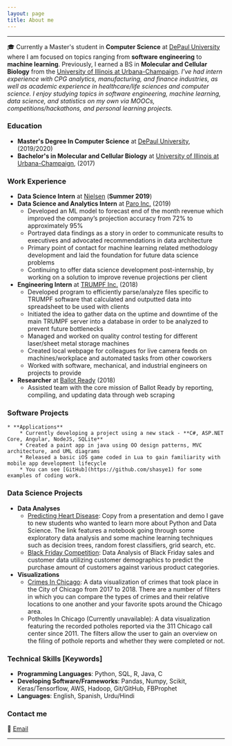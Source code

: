 ```yaml
---
layout: page
title: About me
---
```


-------------

&#127891; Currently a Master's student in **Computer Science** at [DePaul University](http://www.cdm.depaul.edu/academics/Pages/Current/Requirements-MS-in-Computer-Science.aspx) where I am focused on topics ranging from **software engineering** to **machine learning**. Previously, I earned a BS in **Molecular and Cellular Biology** from the [University of Illinois at Urbana-Champaign](http://catalog.illinois.edu/undergraduate/las/academic-units/molecular-cell-bio/molecular-cellular-biology-concentration/).  *I've had intern experience with CPG analytics, manufacturing, and finance industries, as well as academic experience in healthcare/life sciences and computer science. I enjoy studying topics in software engineering, machine learning, data science, and statistics on my own via MOOCs, competitions/hackathons, and personal learning projects.*

### Education

* **Master's Degree In Computer Science** at [DePaul University](https://www.cdm.depaul.edu/academics/Pages/current/Requirements-MS-in-Computer-Science.aspx), (2019/2020)
* **Bachelor's in Molecular and Cellular Biology** at [University of Illinois at Urbana-Champaign](http://catalog.illinois.edu/undergraduate/las/academic-units/molecular-cell-bio/molecular-cellular-biology-concentration/), (2017)

### Work Experience
* **Data Science Intern** at [Nielsen](https://www.nielsen.com) (**Summer 2019**)
* **Data Science and Analytics Intern** at [Paro Inc.](https://www.paro.io) (2019)
    *	Developed an ML model to forecast end of the month revenue which improved the company’s projection accuracy from 72% to approximately 95%
    *	Portrayed data findings as a story in order to communicate results to executives and advocated recommendations in data architecture
    *	Primary point of contact for machine learning related methodology development and laid the foundation for future data science problems
    *	Continuing to offer data science development post-internship, by working on a solution to improve revenue projections per client
* **Engineering Intern** at [TRUMPF Inc.](https://www.trumpf.com/en_US/) (2018)
    * Developed program to efficiently parse/analyze files specific to TRUMPF software that calculated and outputted data into spreadsheet to be used with clients
    * Initiated the idea to gather data on the uptime and downtime of the main TRUMPF server into a database in order to be analyzed to prevent future bottlenecks
    * Managed and worked on quality control testing for different laser/sheet metal storage machines
    * Created local webpage for colleagues for live camera feeds on machines/workplace and automated tasks from other coworkers
    * Worked with software, mechanical, and industrial engineers on projects to provide
* **Researcher** at [Ballot Ready](https://www.ballotready.org) (2018)
    * Assisted team with the core mission of Ballot Ready by reporting, compiling, and updating data through web scraping

### Software Projects
    * **Applications**
        * Currently developing a project using a new stack - **C#, ASP.NET Core, Angular, NodeJS, SQLite**
        * Created a paint app in java using OO design patterns, MVC architecture, and UML diagrams
        * Released a basic iOS game coded in Lua to gain familiarity with mobile app development lifecycle
        * You can see [GitHub](https://github.com/shasye1) for some examples of coding work.

### Data Science Projects

* **Data Analyses**
  * [Predicting Heart Disease](https://www.shahbazsyed.com/heartdisease): Copy from a presentation and demo I gave to new students who wanted to learn more about Python and Data Science. The link features a notebook going through some exploratory data analysis and some machine learning techniques such as decision trees, random forest classifiers, grid search, etc.
  * [Black Friday Competition](https://www.shahbazsyed.com/Black_Friday): Data Analysis of Black Friday sales and customer data utilizing customer demographics to predict the purchase amount of customers against various product categories.
* **Visualizations**
  * [Crimes In Chicago](https://www.shahbazsyed.com/crimes): A data visualization of crimes that took place in the City of Chicago from 2017 to 2018. There are a number of filters in which you can compare the types of crimes and their relative locations to one another and your favorite spots around the Chicago area.
  * Potholes In Chicago (Currently unavailable): A data visualization featuring the recorded potholes reported via the 311 Chicago call center since 2011. The filters allow the user to gain an overview on the filing of pothole reports and whether they were completed or not.


### Technical Skills [Keywords]
* **Programming Languages**: Python, SQL, R, Java, C
* **Developing Software/Frameworks**: Pandas, Numpy, Scikit, Keras/Tensorflow, AWS, Hadoop, Git/GitHub, FBProphet
* **Languages**: English, Spanish, Urdu/Hindi


### Contact me

&#128233; <a href="mailto:shasye54@gmail.com" class="btn btn-success"><span class="glyphicons glyphicons-envelope"></span>Email</a>

---
